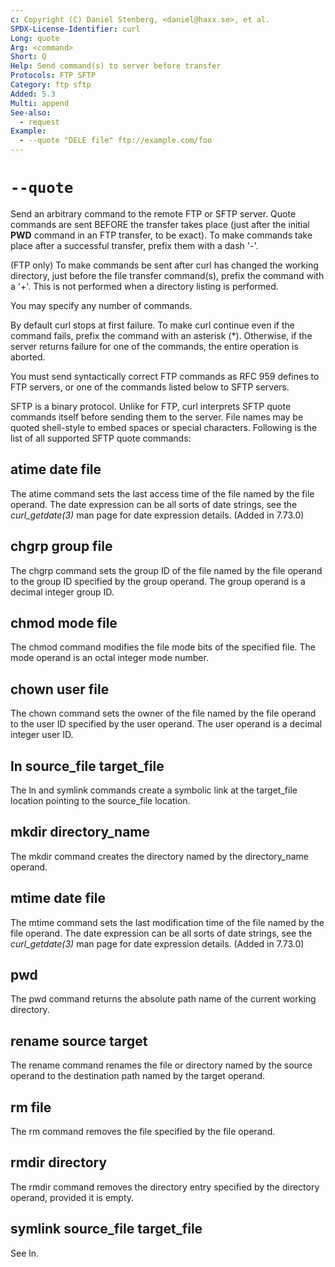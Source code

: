 ```yaml
---
c: Copyright (C) Daniel Stenberg, <daniel@haxx.se>, et al.
SPDX-License-Identifier: curl
Long: quote
Arg: <command>
Short: Q
Help: Send command(s) to server before transfer
Protocols: FTP SFTP
Category: ftp sftp
Added: 5.3
Multi: append
See-also:
  - request
Example:
  - --quote "DELE file" ftp://example.com/foo
---
```


# `--quote`

Send an arbitrary command to the remote FTP or SFTP server. Quote commands are
sent BEFORE the transfer takes place (just after the initial **PWD** command
in an FTP transfer, to be exact). To make commands take place after a
successful transfer, prefix them with a dash '-'.

(FTP only) To make commands be sent after curl has changed the working
directory, just before the file transfer command(s), prefix the command with a
'+'. This is not performed when a directory listing is performed.

You may specify any number of commands.

By default curl stops at first failure. To make curl continue even if the
command fails, prefix the command with an asterisk (*). Otherwise, if the
server returns failure for one of the commands, the entire operation is
aborted.

You must send syntactically correct FTP commands as RFC 959 defines to FTP
servers, or one of the commands listed below to SFTP servers.

SFTP is a binary protocol. Unlike for FTP, curl interprets SFTP quote commands
itself before sending them to the server. File names may be quoted
shell-style to embed spaces or special characters. Following is the list of
all supported SFTP quote commands:

## atime date file
The atime command sets the last access time of the file named by the file
operand. The date expression can be all sorts of date strings, see the
*curl_getdate(3)* man page for date expression details. (Added in 7.73.0)

## chgrp group file
The chgrp command sets the group ID of the file named by the file operand to
the group ID specified by the group operand. The group operand is a decimal
integer group ID.

## chmod mode file
The chmod command modifies the file mode bits of the specified file. The
mode operand is an octal integer mode number.

## chown user file
The chown command sets the owner of the file named by the file operand to the
user ID specified by the user operand. The user operand is a decimal
integer user ID.

## ln source_file target_file
The ln and symlink commands create a symbolic link at the target_file location
pointing to the source_file location.

## mkdir directory_name
The mkdir command creates the directory named by the directory_name operand.

## mtime date file
The mtime command sets the last modification time of the file named by the
file operand. The date expression can be all sorts of date strings, see the
*curl_getdate(3)* man page for date expression details. (Added in 7.73.0)

## pwd
The pwd command returns the absolute path name of the current working directory.

## rename source target
The rename command renames the file or directory named by the source
operand to the destination path named by the target operand.

## rm file
The rm command removes the file specified by the file operand.

## rmdir directory
The rmdir command removes the directory entry specified by the directory
operand, provided it is empty.

## symlink source_file target_file
See ln.
